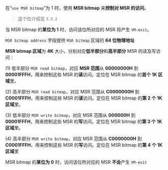 
在“`use MSR bitmap`”为 1 时，使用 **MSR bitmap** 来**控制对 MSR 的访问**。

> 这个位介绍见 `3.5.2`

当 MSR bitmap 的**某位为 1** 时，访问该位所对应的 MSR 将产生 `VM-exit`。

`MSR bitmap address` 字段提供 `MSR bitmap` 区域的 **64 位物理地址**

**MSR bitmap 区域**为 **4K** 大小，分别对应**低半部分**和**高半部分** MSR 的读及写访问：

(1) 低半部分 `MSR read bitmap`，对应 **MSR 范围**从 **00000000H** 到 **00001FFFH**，用来控制这些 MSR 的**读**访问。定位在 MSR bitmap 的**首个 1K 区域**里。

(2) 高半部分 `MSR read bitmap`，对应 MSR 范围从 **C0000000H** 到 **C0001FFFH**，用来控制这些 MSR 的**读**访问。定位在 MSR bitmap 的**第 2 个 1K 区域**里。

(3) 低半部分 `MSR write bitmap`，对应 MSR 范围从 **000000H** 到 **00001FFFH**，用来控制这些 MSR 的**写**访问。定位在 MSR bitmap 的**第 3 个 1K 区域**里。

(4) 高半部分 `MSR write bitmap`，对应 MSR 范围从 **C0000000H** 到 **C0001FFFH**，用来控制这些 MSR 的**写**访问。定位在 MSR bitmap 的**第 4 个 1K 区域**里

MSR bitmap 的**某位为 0** 时，访问该位所对应的 MSR **不会**产生 `VM-exit`